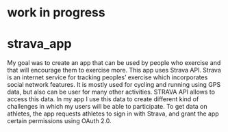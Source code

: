 # work in progress
# strava_app
My goal was to create an app that can be used by people who exercise and that will encourage them to exercise more.
This app uses Strava API.
Strava is an internet service for tracking peoples’ exercise which incorporates social network features.
It is mostly used for cycling and running using GPS data, but also can be user for many other activities.
STRAVA API allows to access this data.
In my app I use this data to create different kind of challenges in which my users will be able to participate.
To get data on athletes, the app requests athletes to sign in with Strava, and grant the app certain permissions using OAuth 2.0.
